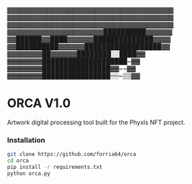 ▓▓▓▓▓▓▓▓▓▓▓▓▓▓▓▓▓▓▓▓▓▓▓▓▓▓▓▓▓▓▓▓▓▓▓▓▓▓
▓▓▓▓▓▓▓▓▓▓▓▓▓▓▓▓▓▓▓▓▓▓▓▓▓▓▓▓▓▓▓▓▓▓▓▓▓▓
▓▓▓▓▓▓▓▓▓▓▓▓▓▓▓▓▓▓▓▓▓▓▓▓▓▓▓▓▓▓▓▓▓▓▓▓▓▓
▓▓▓▓▓▓▓▓▓▓▓▓▓▓▓▓▓▓▓▓▓▓██████████▓▓▓▓▓▓
▓▓██████▓▓████▓▓▓▓▓▓██████████████▓▓▓▓
▓▓██████████▓▓▓▓▓▓██████████████████▓▓
▓▓▓▓▓▓▓▓██▓▓▓▓▓▓████████░░████~~~~~~~~~~▓▓
▓▓▓▓▓▓▓▓████████████████████~~~~~~~~~~~~~▓▓
▓▓▓▓▓▓▓▓████████████████▓▓~~~~~~~~~~~~~~~~▓▓
▓▓▓▓▓▓▓▓████████████████░░~~~~~~~~~~~~~▒▒▓▓
# ORCA V1.0
Artwork digital processing tool built for the Phyxls NFT project.

### Installation

```bash
git clone https://github.com/forria64/orca
cd orca
pip install -r requirements.txt
python orca.py
```


